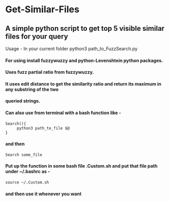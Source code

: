 # Get-Similar-Files
## A simple python script to get top 5 visible similar files for your query<br>

Usage -
In your current folder
python3 path_to_FuzzSearch.py 

#### For using install fuzzywuzzy and python-Levenshtein python packages. 

#### Uses fuzz partial ratio from fuzzywuzzy. <br>
#### It uses edit distance to get the similarity ratio and return its maximum in any substring of the two
#### queried strings.<br>

#### Can also use from terminal with a bash function like -
```
Search(){
     python3 path_to_file $@
}
```
#### and then 
```
Search some_file
```
#### Put up the function in some bash file .Custom.sh and put that file path under ~/.bashrc as -
```
source ~/.Custom.sh
```
#### and then use it whenever you want